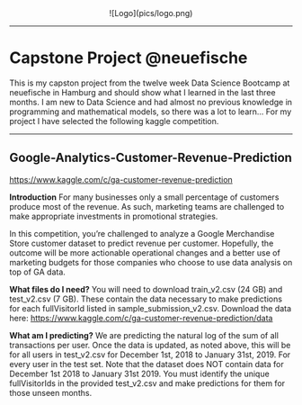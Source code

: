 <center> ![Logo](pics/logo.png) </center>    

---
# Capstone Project @neuefische
This is my capston project from the twelve week Data Science Bootcamp at neuefische in Hamburg and should show what I learned in the last three months. I am new to Data Science and had almost no previous knowledge in programming and mathematical models, so there was a lot to learn... For my project I have selected the following kaggle competition.

---
## Google-Analytics-Customer-Revenue-Prediction
https://www.kaggle.com/c/ga-customer-revenue-prediction

**Introduction**
For many businesses only a small percentage of customers produce most of the revenue. As such, marketing teams are challenged to make appropriate investments in promotional strategies.

In this competition, you’re challenged to analyze a Google Merchandise Store customer dataset to predict revenue per customer. Hopefully, the outcome will be more actionable operational changes and a better use of marketing budgets for those companies who choose to use data analysis on top of GA data.

**What files do I need?**
You will need to download train_v2.csv (24 GB) and test_v2.csv (7 GB). These contain the data necessary to make predictions for each fullVisitorId listed in sample_submission_v2.csv.
Download the data here: https://www.kaggle.com/c/ga-customer-revenue-prediction/data

**What am I predicting?**
We are predicting the natural log of the sum of all transactions per user. Once the data is updated, as noted above, this will be for all users in test_v2.csv for December 1st, 2018 to January 31st, 2019. For every user in the test set.
Note that the dataset does NOT contain data for December 1st 2018 to January 31st 2019. You must identify the unique fullVisitorIds in the provided test_v2.csv and make predictions for them for those unseen months.


